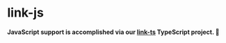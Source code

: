 # link-js

__JavaScript support is accomplished via our [link-ts](https://github.com/rtc-dialtone/link-ts) TypeScript project. 🔁__